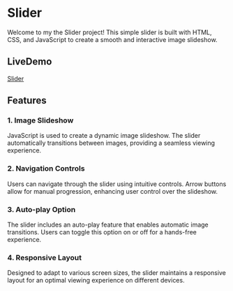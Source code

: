# Slider

Welcome to my the Slider project! This simple slider is built with HTML, CSS, and JavaScript to create a smooth and interactive image slideshow.
##  LiveDemo
[Slider](https://cool-naiad-aba475.netlify.app/)

##  Features

### 1. Image Slideshow

JavaScript is used to create a dynamic image slideshow. The slider automatically transitions between images, providing a seamless viewing experience.

### 2. Navigation Controls

Users can navigate through the slider using intuitive controls. Arrow buttons allow for manual progression, enhancing user control over the slideshow.

### 3. Auto-play Option

The slider includes an auto-play feature that enables automatic image transitions. Users can toggle this option on or off for a hands-free experience.

### 4. Responsive Layout

Designed to adapt to various screen sizes, the slider maintains a responsive layout for an optimal viewing experience on different devices.

